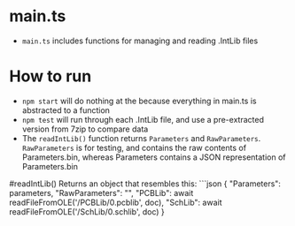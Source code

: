 # main.ts
- `main.ts` includes functions for managing and reading .IntLib files

# How to run
- `npm start` will do nothing at the because everything in main.ts is abstracted to a function
- `npm test` will run through each .IntLib file, and use a pre-extracted version from 7zip to compare data
- The `readIntLib()` function returns `Parameters` and `RawParameters`. `RawParameters` is for testing, and contains the raw contents of Parameters.bin, whereas Parameters contains a JSON representation of Parameters.bin

#readIntLib()
Returns an object that resembles this: ```json
{
    "Parameters": parameters,
    "RawParameters": "",
    "PCBLib": await readFileFromOLE('/PCBLib/0.pcblib', doc),
    "SchLib": await readFileFromOLE('/SchLib/0.schlib', doc)
}
```
